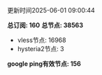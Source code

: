 更新时间2025-06-01 09:00:44

**总订阅: 160**
**总节点: 38563**
- vless节点: 16968
- hysteria2节点: 3

**google ping有效节点: 156**
